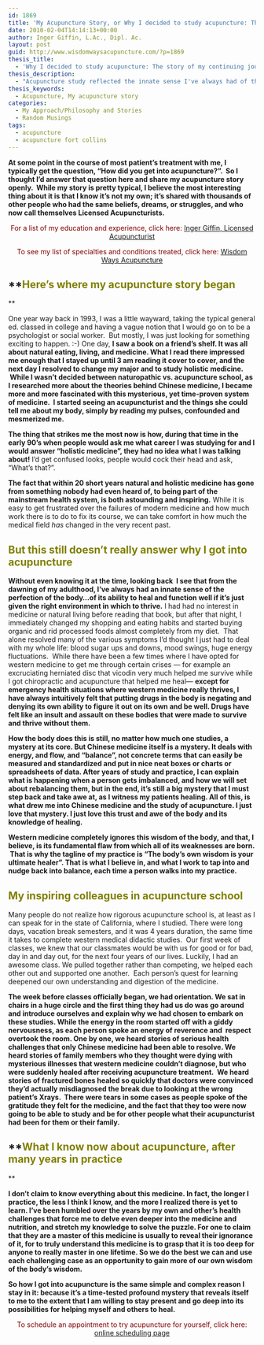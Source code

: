 ```yaml
---
id: 1869
title: 'My Acupuncture Story, or Why I decided to study acupuncture: The beginning and ongoing journey to master the medicine'
date: 2010-02-04T14:14:13+00:00
author: Inger Giffin, L.Ac., Dipl. Ac.
layout: post
guid: http://www.wisdomwaysacupuncture.com/?p=1869
thesis_title:
  - 'Why I decided to study acupuncture: The story of my continuing journey to master the medicine'
thesis_description:
  - "Acupuncture study reflected the innate sense I've always had of the perfection of the body; of its ability to heal and function well if it's just given the right environment in which to thrive."
thesis_keywords:
  - Acupuncture, My acupuncture story
categories:
  - My Approach/Philosophy and Stories
  - Random Musings
tags:
  - acupuncture
  - acupuncture fort collins
---
```

**At some point in the course of most patient&#8217;s treatment with me, I typically get the question, &#8220;How did you get into acupuncture?&#8221;.  So I thought I&#8217;d answer that question here and share my acupuncture story openly.  While my story is pretty typical, I believe the most interesting thing about it is that I know it&#8217;s not my own; it&#8217;s shared with thousands of other people who had the same beliefs, dreams, or struggles, and who now call themselves Licensed Acupuncturists.** 

<p style="text-align: center;">
  <span style="color: #800000;">For a list of my education and experience, click here: <a title="Inger Giffin M.S., Licensed Acupuncturist, Dipl. Ac." href="http://www.wisdomwaysacupuncture.com/our-team/inger-giffin-licensed-acupuncturist-dipl-ac-faborm/">Inger Giffin, Licensed Acupuncturist</a></span>
</p>

<p style="text-align: center;">
  <span style="color: #800000;">To see my list of specialties and conditions treated, click here:</span> <a title="~ Quality and Experienced Acupuncture in Fort Collins ~" href="http://www.wisdomwaysacupuncture.com/acupuncture-conditions-treated/">Wisdom Ways Acupuncture</a>
</p>

## **<span style="color: #808000;">Here&#8217;s where my acupuncture story began</span>
  
** 

One year way back in 1993, I was a little wayward, taking the typical general ed. classed in college and having a vague notion that I would go on to be a psychologist or social worker.  But mostly, I was just looking for something exciting to happen. :-) One day, **I saw a book on a friend&#8217;s shelf. It was all about natural eating, living, and medicine. What I read there impressed me enough that I stayed up until 3 am reading it cover to cover, and the next day I resolved to change my major and to study holistic medicine.  While I wasn&#8217;t decided between naturopathic vs. acupuncture school, as I researched more about the theories behind Chinese medicine, I became more and more fascinated with this mysterious, yet time-proven system of medicine.  I started seeing an acupuncturist and the things she could tell me about my body, simply by reading my pulses, confounded and mesmerized me.**

**The thing that strikes me the most now is how, during that time in the early 90&#8217;s when people would ask me what career I was studying for and I would answer &#8220;holistic medicine&#8221;, they had no idea what I was talking about!** I&#8217;d get confused looks, people would cock their head and ask, &#8220;What&#8217;s that?&#8221;.

**The fact that within 20 short years natural and holistic medicine has gone from something nobody had even heard of, to being part of the mainstream health system, is both astounding and inspiring.** While it is easy to get frustrated over the failures of modern medicine and how much work there is to do to fix its course, we can take comfort in how much the medical field _has_ changed in the very recent past.

## <span style="color: #808000;">But this still doesn&#8217;t really answer why I got into acupuncture</span>

**Without even knowing it at the time, looking back  I see that from the dawning of my adulthood, I&#8217;ve always had an innate sense of the perfection of the body&#8230;of its ability to heal and function well if it&#8217;s just given the right environment in which to thrive.** I had had no interest in medicine or natural living before reading that book, but after that night, I immediately changed my shopping and eating habits and started buying organic and rid processed foods almost completely from my diet.  That alone resolved many of the various symptoms I&#8217;d thought I just had to deal with my whole life: blood sugar ups and downs, mood swings, huge energy fluctuations.  While there have been a few times where I have opted for western medicine to get me through certain crises &#8212; for example an excruciating herniated disc that vicodin very much helped me survive while I got chiropractic and acupuncture that helped me heal&#8212; **except for emergency health situations where western medicine really thrives, I have always intuitively felt that putting drugs in the body is negating and denying its own ability to figure it out on its own and be well. Drugs have felt like an insult and assault on these bodies that were made to survive and thrive without them.**

**How the body does this is still, no matter how much one studies, a mystery at its core. But Chinese medicine itself is a mystery. It deals with energy, and flow, and &#8220;balance&#8221;, not concrete terms that can easily be  measured and standardized and put in nice neat boxes or charts or spreadsheets of data. After years of study and practice, I can explain what is happening when a person gets imbalanced, and how we will set about rebalancing them, but in the end, it&#8217;s still a big mystery that I must step back and take awe at, as I witness my patients healing. All of this, is what drew me into Chinese medicine and the study of acupuncture. I just love that mystery. I just love this trust and awe of the body and its knowledge of healing.**

**Western medicine completely ignores this wisdom of the body, and that, I believe, is its fundamental flaw from which all of its weaknesses are born.  That is why the tagline of my practice is &#8220;The body&#8217;s own wisdom is your ultimate healer&#8221;. That is what I believe in, and what I work to tap into and nudge back into balance, each time a person walks into my practice.**

## <span style="color: #808000;">My inspiring colleagues in acupuncture school</span>

Many people do not realize how rigorous acupuncture school is, at least as I can speak for in the state of California, where I studied. There were long days, vacation break semesters, and it was 4 years duration, the same time it takes to complete western medical didactic studies.  Our first week of classes, we knew that our classmates would be with us for good or for bad, day in and day out, for the next four years of our lives. Luckily, I had an awesome class. We pulled together rather than competing, we helped each other out and supported one another.  Each person&#8217;s quest for learning deepened our own understanding and digestion of the medicine.

**The week before classes officially began, we had orientation. We sat in chairs in a huge circle and the first thing they had us do was go around and introduce ourselves and explain why we had chosen to embark on these studies. While the energy in the room started off with a giddy nervousness, as each person spoke an energy of reverence and  respect overtook the room. One by one, we heard stories of serious health challenges that only Chinese medicine had been able to resolve. We heard stories of family members who they thought were dying with mysterious illnesses that western medicine couldn&#8217;t diagnose, but who were suddenly healed after receiving acupuncture treatment.  We heard stories of fractured bones healed so quickly that doctors were convinced they&#8217;d actually misdiagnosed the break due to looking at the wrong patient&#8217;s Xrays.  There were tears in some cases as people spoke of the gratitude they felt for the medicine, and the fact that they too were now going to be able to study and be for other people what their acupuncturist had been for them or their family.**

## **<span style="color: #808000;">What I know now about acupuncture, after many years in practice</span>
  
** 

**I don&#8217;t claim to know everything about this medicine. In fact, the longer I practice, the less I think I know, and the more I realized there is yet to learn. I&#8217;ve been humbled over the years by my own and other&#8217;s health challenges that force me to delve even deeper into the medicine and nutrition, and stretch my knowledge to solve the puzzle. For one to claim that they are a master of this medicine is usually to reveal their ignorance of it, for to truly understand this medicine is to grasp that it is too deep for anyone to really master in one lifetime. So we do the best we can and use each challenging case as an opportunity to gain more of our own wisdom of the body&#8217;s wisdom.**

**So how I got into acupuncture is the same simple and complex reason I stay in it: because it&#8217;s a time-tested profound mystery that reveals itself to me to the extent that I am willing to stay present and go deep into its possibilities for helping myself and others to heal.**

<p style="text-align: center;">
  <span style="color: #800000;">To schedule an appointment to try acupuncture for yourself, click here:</span> <a title="Online Acupuncture Scheduling" href="http://www.wisdomwaysacupuncture.com/acupuncture-appointment-scheduling/">online scheduling page</a>
</p>